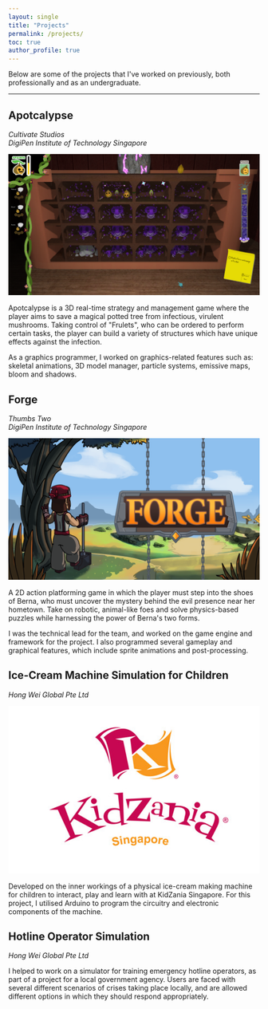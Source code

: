 ```yaml
---
layout: single
title: "Projects"
permalink: /projects/
toc: true
author_profile: true
---
```


Below are some of the projects that I've worked on previously, both professionally and as an undergraduate.

---

## Apotcalypse

_Cultivate Studios_  
_DigiPen Institute of Technology Singapore_

![Apotcalypse gameplay](/assets/images/apotcalypse-gameplay.png)

Apotcalypse is a 3D real-time strategy and management game where the player aims to save a magical potted tree from infectious, virulent mushrooms. Taking control of "Frulets", who can be ordered to perform certain tasks, the player can build a variety of structures which have unique effects against the infection.  

As a graphics programmer, I worked on graphics-related features such as: skeletal animations, 3D model manager, particle systems, emissive maps, bloom and shadows.

## Forge

_Thumbs Two_  
_DigiPen Institute of Technology Singapore_

![Forge gameplay](/assets/images/forge-logo-bg.png)

A 2D action platforming game in which the player must step into the shoes of Berna, who must uncover the mystery behind the evil presence near her hometown. Take on robotic, animal-like foes and solve physics-based puzzles while harnessing the power of Berna's two forms.  

I was the technical lead for the team, and worked on the game engine and framework for the project. I also programmed several gameplay and graphical features, which include sprite animations and post-processing.

## Ice-Cream Machine Simulation for Children

_Hong Wei Global Pte Ltd_

![Kidzania Singapore logo](/assets/images/kidzania-singapore.jpg)

Developed on the inner workings of a physical ice-cream making machine for children to interact, play and learn with at KidZania Singapore. For this project, I utilised Arduino to program the circuitry and electronic components of the machine.


## Hotline Operator Simulation

_Hong Wei Global Pte Ltd_

I helped to work on a simulator for training emergency hotline operators, as part of a project for a local government agency. Users are faced with several different scenarios of crises taking place locally, and are allowed different options in which they should respond appropriately.
